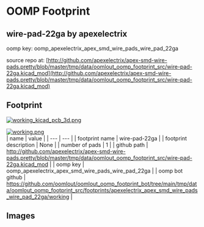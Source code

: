 # OOMP Footprint  
## wire-pad-22ga  by apexelectrix  
  
oomp key: oomp_apexelectrix_apex_smd_wire_pads_wire_pad_22ga  
  
source repo at: [http://github.com/apexelectrix/apex-smd-wire-pads.pretty/blob/master/tmp/data/oomlout_oomp_footprint_src/wire-pad-22ga.kicad_mod](http://github.com/apexelectrix/apex-smd-wire-pads.pretty/blob/master/tmp/data/oomlout_oomp_footprint_src/wire-pad-22ga.kicad_mod)  
## Footprint  
  
[![working_kicad_pcb_3d.png](working_kicad_pcb_3d_600.png)](working_kicad_pcb_3d.png)  
  
[![working.png](working_600.png)](working.png)  
| name | value | 
| --- | --- | 
| footprint name | wire-pad-22ga | 
| footprint description | None | 
| number of pads | 1 | 
| github path | http://github.com/apexelectrix/apex-smd-wire-pads.pretty/blob/master/tmp/data/oomlout_oomp_footprint_src/wire-pad-22ga.kicad_mod | 
| oomp key | oomp_apexelectrix_apex_smd_wire_pads_wire_pad_22ga | 
| oomp bot github | https://github.com/oomlout/oomlout_oomp_footprint_bot/tree/main/tmp/data/oomlout_oomp_footprint_src/footprints/apexelectrix_apex_smd_wire_pads_wire_pad_22ga/working | 
## Images  
